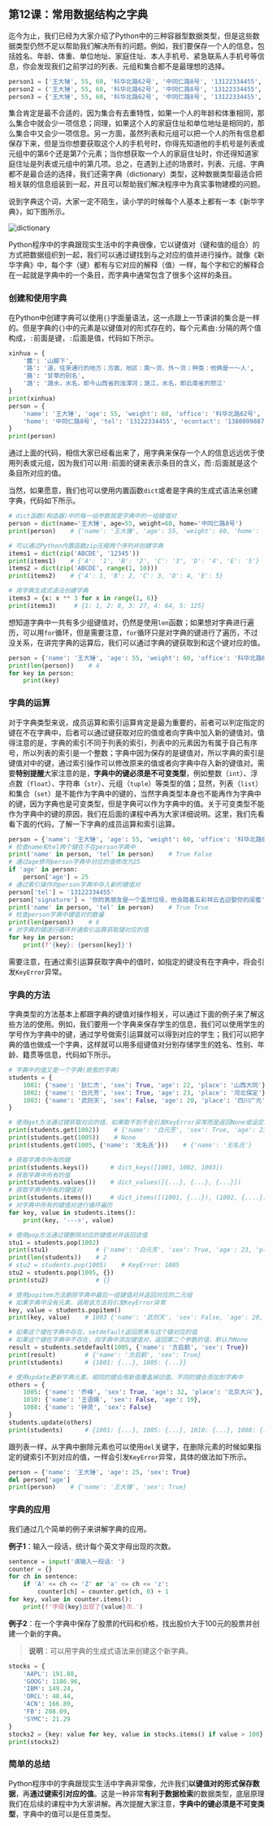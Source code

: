 ## 第12课：常用数据结构之字典

迄今为止，我们已经为大家介绍了Python中的三种容器型数据类型，但是这些数据类型仍然不足以帮助我们解决所有的问题。例如，我们要保存一个人的信息，包括姓名、年龄、体重、单位地址、家庭住址、本人手机号、紧急联系人手机号等信息，你会发现我们之前学过的列表、元组和集合都不是最理想的选择。

```Python
person1 = ['王大锤', 55, 60, '科华北路62号', '中同仁路8号', '13122334455', '13800998877']
person2 = ('王大锤', 55, 60, '科华北路62号', '中同仁路8号', '13122334455', '13800998877')
person3 = {'王大锤', 55, 60, '科华北路62号', '中同仁路8号', '13122334455', '13800998877'}
```

集合肯定是最不合适的，因为集合有去重特性，如果一个人的年龄和体重相同，那么集合中就会少一项信息；同理，如果这个人的家庭住址和单位地址是相同的，那么集合中又会少一项信息。另一方面，虽然列表和元组可以把一个人的所有信息都保存下来，但是当你想要获取这个人的手机号时，你得先知道他的手机号是列表或元组中的第6个还是第7个元素；当你想获取一个人的家庭住址时，你还得知道家庭住址是列表或元组中的第几项。总之，在遇到上述的场景时，列表、元组、字典都不是最合适的选择，我们还需字典（dictionary）类型，这种数据类型最适合把相关联的信息组装到一起，并且可以帮助我们解决程序中为真实事物建模的问题。

说到字典这个词，大家一定不陌生，读小学的时候每个人基本上都有一本《新华字典》，如下图所示。

![dictionary](../../assets/20210820204829.jpg)

Python程序中的字典跟现实生活中的字典很像，它以键值对（键和值的组合）的方式把数据组织到一起，我们可以通过键找到与之对应的值并进行操作。就像《新华字典》中，每个字（键）都有与它对应的解释（值）一样，每个字和它的解释合在一起就是字典中的一个条目，而字典中通常包含了很多个这样的条目。

### 创建和使用字典

在Python中创建字典可以使用`{}`字面量语法，这一点跟上一节课讲的集合是一样的。但是字典的`{}`中的元素是以键值对的形式存在的，每个元素由`:`分隔的两个值构成，`:`前面是键，`:`后面是值，代码如下所示。

```Python
xinhua = {
    '麓': '山脚下',
    '路': '道，往来通行的地方；方面，地区：南～货，外～货；种类：他俩是一～人',
    '蕗': '甘草的别名',
    '潞': '潞水，水名，即今山西省的浊漳河；潞江，水名，即云南省的怒江'
}
print(xinhua)
person = {
    'name': '王大锤', 'age': 55, 'weight': 60, 'office': '科华北路62号',
    'home': '中同仁路8号', 'tel': '13122334455', 'econtact': '13800998877'
}
print(person)
```

通过上面的代码，相信大家已经看出来了，用字典来保存一个人的信息远远优于使用列表或元组，因为我们可以用`:`前面的键来表示条目的含义，而`:`后面就是这个条目所对应的值。

当然，如果愿意，我们也可以使用内置函数`dict`或者是字典的生成式语法来创建字典，代码如下所示。

```Python
# dict函数(构造器)中的每一组参数就是字典中的一组键值对
person = dict(name='王大锤', age=55, weight=60, home='中同仁路8号')
print(person)    # {'name': '王大锤', 'age': 55, 'weight': 60, 'home': '中同仁路8号'}

# 可以通过Python内置函数zip压缩两个序列并创建字典
items1 = dict(zip('ABCDE', '12345'))
print(items1)    # {'A': '1', 'B': '2', 'C': '3', 'D': '4', 'E': '5'}
items2 = dict(zip('ABCDE', range(1, 10)))
print(items2)    # {'A': 1, 'B': 2, 'C': 3, 'D': 4, 'E': 5}

# 用字典生成式语法创建字典
items3 = {x: x ** 3 for x in range(1, 6)}
print(items3)     # {1: 1, 2: 8, 3: 27, 4: 64, 5: 125}
```

想知道字典中一共有多少组键值对，仍然是使用`len`函数；如果想对字典进行遍历，可以用`for`循环，但是需要注意，`for`循环只是对字典的键进行了遍历，不过没关系，在讲完字典的运算后，我们可以通过字典的键获取到和这个键对应的值。

```Python
person = {'name': '王大锤', 'age': 55, 'weight': 60, 'office': '科华北路62号'}
print(len(person))    # 4
for key in person:
    print(key)
```

### 字典的运算

对于字典类型来说，成员运算和索引运算肯定是最为重要的，前者可以判定指定的键在不在字典中，后者可以通过键获取对应的值或者向字典中加入新的键值对。值得注意的是，字典的索引不同于列表的索引，列表中的元素因为有属于自己有序号，所以列表的索引是一个整数；字典中因为保存的是键值对，所以字典的索引是键值对中的键，通过索引操作可以修改原来的值或者向字典中存入新的键值对。需要**特别提醒**大家注意的是，**字典中的键必须是不可变类型**，例如整数（`int`）、浮点数（`float`）、字符串（`str`）、元组（`tuple`）等类型的值；显然，列表（`list`）和集合（`set`）是不能作为字典中的键的，当然字典类型本身也不能再作为字典中的键，因为字典也是可变类型，但是字典可以作为字典中的值。关于可变类型不能作为字典中的键的原因，我们在后面的课程中再为大家详细说明。这里，我们先看看下面的代码，了解一下字典的成员运算和索引运算。

```Python
person = {'name': '王大锤', 'age': 55, 'weight': 60, 'office': '科华北路62号'}
# 检查name和tel两个键在不在person字典中
print('name' in person, 'tel' in person)    # True False
# 通过age修将person字典中对应的值修改为25
if 'age' in person:
    person['age'] = 25
# 通过索引操作向person字典中存入新的键值对
person['tel'] = '13122334455'
person['signature'] = '你的男朋友是一个盖世垃圾，他会踏着五彩祥云去迎娶你的闺蜜'
print('name' in person, 'tel' in person)    # True True
# 检查person字典中键值对的数量
print(len(person))    # 6
# 对字典的键进行循环并通索引运算获取键对应的值
for key in person:
    print(f'{key}: {person[key]}')
```

 需要注意，在通过索引运算获取字典中的值时，如指定的键没有在字典中，将会引发`KeyError`异常。

### 字典的方法

字典类型的方法基本上都跟字典的键值对操作相关，可以通过下面的例子来了解这些方法的使用。例如，我们要用一个字典来保存学生的信息，我们可以使用学生的学号作为字典中的键，通过学号做索引运算就可以得到对应的学生；我们可以把字典的值也做成一个字典，这样就可以用多组键值对分别存储学生的姓名、性别、年龄、籍贯等信息，代码如下所示。

```Python
# 字典中的值又是一个字典(嵌套的字典)
students = {
    1001: {'name': '狄仁杰', 'sex': True, 'age': 22, 'place': '山西大同'},
    1002: {'name': '白元芳', 'sex': True, 'age': 23, 'place': '河北保定'},
    1003: {'name': '武则天', 'sex': False, 'age': 20, 'place': '四川广元'}
}

# 使用get方法通过键获取对应的值，如果取不到不会引发KeyError异常而是返回None或设定的默认值
print(students.get(1002))    # {'name': '白元芳', 'sex': True, 'age': 23, 'place': '河北保定'}
print(students.get(1005))    # None
print(students.get(1005, {'name': '无名氏'}))    # {'name': '无名氏'}

# 获取字典中所有的键
print(students.keys())      # dict_keys([1001, 1002, 1003])
# 获取字典中所有的值
print(students.values())    # dict_values([{...}, {...}, {...}])
# 获取字典中所有的键值对
print(students.items())     # dict_items([(1001, {...}), (1002, {....}), (1003, {...})])
# 对字典中所有的键值对进行循环遍历
for key, value in students.items():
    print(key, '--->', value)

# 使用pop方法通过键删除对应的键值对并返回该值
stu1 = students.pop(1002)
print(stu1)             # {'name': '白元芳', 'sex': True, 'age': 23, 'place': '河北保定'}
print(len(students))    # 2
# stu2 = students.pop(1005)    # KeyError: 1005
stu2 = students.pop(1005, {})
print(stu2)             # {}

# 使用popitem方法删除字典中最后一组键值对并返回对应的二元组
# 如果字典中没有元素，调用该方法将引发KeyError异常
key, value = students.popitem()
print(key, value)    # 1003 {'name': '武则天', 'sex': False, 'age': 20, 'place': '四川广元'}

# 如果这个键在字典中存在，setdefault返回原来与这个键对应的值
# 如果这个键在字典中不存在，向字典中添加键值对，返回第二个参数的值，默认为None
result = students.setdefault(1005, {'name': '方启鹤', 'sex': True})
print(result)        # {'name': '方启鹤', 'sex': True}
print(students)      # {1001: {...}, 1005: {...}}

# 使用update更新字典元素，相同的键会用新值覆盖掉旧值，不同的键会添加到字典中
others = {
    1005: {'name': '乔峰', 'sex': True, 'age': 32, 'place': '北京大兴'},
    1010: {'name': '王语嫣', 'sex': False, 'age': 19},
    1008: {'name': '钟灵', 'sex': False}
}
students.update(others)
print(students)      # {1001: {...}, 1005: {...}, 1010: {...}, 1008: {...}}
```

跟列表一样，从字典中删除元素也可以使用`del`关键字，在删除元素的时候如果指定的键索引不到对应的值，一样会引发`KeyError`异常，具体的做法如下所示。

```Python
person = {'name': '王大锤', 'age': 25, 'sex': True}
del person['age']
print(person)    # {'name': '王大锤', 'sex': True}
```

### 字典的应用

我们通过几个简单的例子来讲解字典的应用。

**例子1**：输入一段话，统计每个英文字母出现的次数。

```Python
sentence = input('请输入一段话: ')
counter = {}
for ch in sentence:
    if 'A' <= ch <= 'Z' or 'a' <= ch <= 'z':
        counter[ch] = counter.get(ch, 0) + 1
for key, value in counter.items():
    print(f'字母{key}出现了{value}次.')
```

**例子2**：在一个字典中保存了股票的代码和价格，找出股价大于100元的股票并创建一个新的字典。

> **说明**：可以用字典的生成式语法来创建这个新字典。

```Python
stocks = {
    'AAPL': 191.88,
    'GOOG': 1186.96,
    'IBM': 149.24,
    'ORCL': 48.44,
    'ACN': 166.89,
    'FB': 208.09,
    'SYMC': 21.29
}
stocks2 = {key: value for key, value in stocks.items() if value > 100}
print(stocks2)
```

### 简单的总结

Python程序中的字典跟现实生活中字典非常像，允许我们**以键值对的形式保存数据**，再**通过键索引对应的值**。这是一种非常**有利于数据检索**的数据类型，底层原理我们在后续的课程中为大家讲解。再次提醒大家注意，**字典中的键必须是不可变类型**，字典中的值可以是任意类型。
